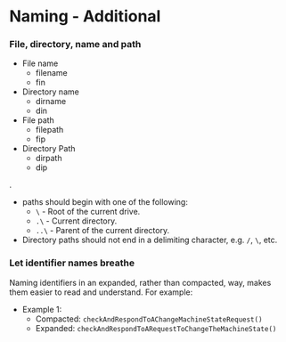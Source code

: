 # Naming - Additional

### File, directory, name and path

- File name
    - filename
    - fin
- Directory name
    - dirname
    - din
- File path
    - filepath
    - fip
- Directory Path
    - dirpath
    - dip
    
.

- paths should begin with one of the following:
    - `\` - Root of the current drive.
    - `.\` - Current directory.
    - `..\` - Parent of the current directory.
- Directory paths should not end in a delimiting character, e.g. `/`, `\`, etc.

### Let identifier names breathe

Naming identifiers in an expanded, rather than compacted, way, makes them easier
to read and understand. For example:

- Example 1:
    - Compacted: `checkAndRespondToAChangeMachineStateRequest()`
    - Expanded: `checkAndRespondToARequestToChangeTheMachineState()`
